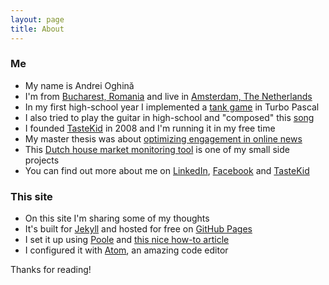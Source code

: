 ```yaml
---
layout: page
title: About
---
```


### Me

* My name is Andrei Oghină
* I'm from [Bucharest, Romania](https://www.facebook.com/BucurestiOptimist/) and live in [Amsterdam, The Netherlands](https://www.facebook.com/iamsterdam/)
* In my first high-school year I implemented a [tank game](/public/static/tank-site/) in Turbo Pascal
* I also tried to play the guitar in high-school and "composed" this [song](/public/static/psychedelic-solo.wav)
* I founded [TasteKid](http://www.tastekid.com) in 2008 and I'm running it in my free time
* My master thesis was about [optimizing engagement in online news](/public/static/optimizing-engagement-in-online-news.pdf)
* This [Dutch house market monitoring tool](http://propertrend.com) is one of my small side projects
* You can find out more about me on [LinkedIn](https://nl.linkedin.com/in/andreioghina), [Facebook](https://www.facebook.com/andrei.oghina) and [TasteKid](https://www.tastekid.com/andrei)

### This site

* On this site I'm sharing some of my thoughts
* It's built for [Jekyll](http://jekyllrb.com) and hosted for free on [GitHub Pages](https://pages.github.com)
* I set it up using [Poole](https://github.com/poole/poole) and [this nice how-to article](http://joshualande.com/jekyll-github-pages-poole/)
* I configured it with [Atom](http://atom.io), an amazing code editor

Thanks for reading!
